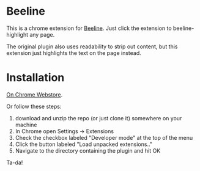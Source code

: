 # Beeline

This is a chrome extension for [Beeline](http://BeeLineReader.com).
Just click the extension to beeline-highlight any page.

The original plugin also uses readability to strip out content, but this extension just highlights the text on the page instead.

# Installation

[On Chrome Webstore](https://chrome.google.com/webstore/detail/adkmhpjcegmgepfiggihdefofibbpmfk).

Or follow these steps:

1. download and unzip the repo (or just clone it) somewhere on your machine
2. In Chrome open Settings -> Extensions
3. Check the checkbox labeled "Developer mode" at the top of the menu
4. Click the button labeled "Load unpacked extensions.."
5. Navigate to the directory containing the plugin and hit OK

Ta-da!
